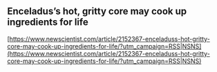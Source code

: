 ## Enceladus’s hot, gritty core may cook up ingredients for life
  
  [https://www.newscientist.com/article/2152367-enceladuss-hot-gritty-core-may-cook-up-ingredients-for-life/?utm_campaign=RSS|NSNS](https://www.newscientist.com/article/2152367-enceladuss-hot-gritty-core-may-cook-up-ingredients-for-life/?utm_campaign=RSS|NSNS)